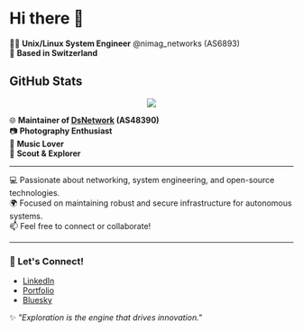 # Hi there 👋  

👨‍💻 **Unix/Linux System Engineer** @nimag_networks (AS6893)  
📍 **Based in Switzerland**  

## GitHub Stats

<p align="center">
  <img src="https://github-readme-stats.vercel.app/api?username=Cormoran96&show_icons=true&theme=gotham" />
</p>

🌐 **Maintainer of [DsNetwork](https://dsnet.work) (AS48390)**  
📷 **Photography Enthusiast**  
🎵 **Music Lover**  
🥾 **Scout & Explorer**  

---

💻 Passionate about networking, system engineering, and open-source technologies.  
🌍 Focused on maintaining robust and secure infrastructure for autonomous systems.  
📫 Feel free to connect or collaborate!  

---

### 🌟 Let's Connect!  
- [LinkedIn](https://www.linkedin.com/in/lucas-dousse-a1477170/)  
- [Portfolio](https://dousse.eu)  
- [Bluesky](https://bsky.app/profile/ldousse.ch) 

✨ _"Exploration is the engine that drives innovation."_  
